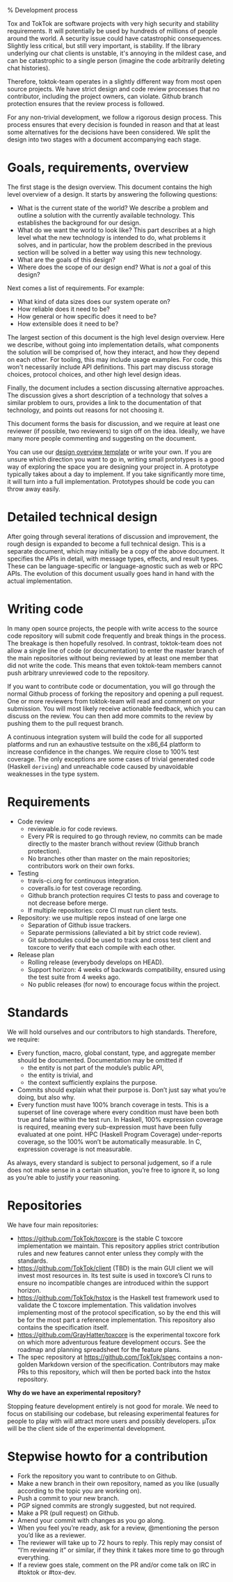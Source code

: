 % Development process

Tox and TokTok are software projects with very high security and stability
requirements. It will potentially be used by hundreds of millions of people
around the world. A security issue could have catastrophic consequences.
Slightly less critical, but still very important, is stability. If the library
underlying our chat clients is unstable, it's annoying in the mildest case, and
can be catastrophic to a single person (imagine the code arbitrarily deleting
chat histories).

Therefore, toktok-team operates in a slightly different way from most open
source projects. We have strict design and code review processes that no
contributor, including the project owners, can violate. Github branch
protection ensures that the review process is followed.

For any non-trivial development, we follow a rigorous design process. This
process ensures that every decision is founded in reason and that at least some
alternatives for the decisions have been considered. We split the design into
two stages with a document accompanying each stage.

# Goals, requirements, overview

The first stage is the design overview. This document contains the high level
overview of a design. It starts by answering the following questions:

* What is the current state of the world? We describe a problem and outline a
  solution with the currently available technology. This establishes the
  background for our design.
* What do we want the world to look like? This part describes at a high level
  what the new technology is intended to do, what problems it solves, and in
  particular, how the problem described in the previous section will be solved
  in a better way using this new technology.
* What are the goals of this design?
* Where does the scope of our design end? What is *not* a goal of this design?

Next comes a list of requirements. For example:

* What kind of data sizes does our system operate on?
* How reliable does it need to be?
* How general or how specific does it need to be?
* How extensible does it need to be?

The largest section of this document is the high level design overview. Here we
describe, without going into implementation details, what components the
solution will be comprised of, how they interact, and how they depend on each
other. For tooling, this may include usage examples. For code, this won't
necessarily include API definitions. This part may discuss storage choices,
protocol choices, and other high level design ideas.

Finally, the document includes a section discussing alternative approaches. The
discussion gives a short description of a technology that solves a similar
problem to ours, provides a link to the documentation of that technology, and
points out reasons for not choosing it.

This document forms the basis for discussion, and we require at least one
reviewer (if possible, two reviewers) to sign off on the idea. Ideally, we have
many more people commenting and suggesting on the document.

You can use our [design overview template](design/template.html) or write your
own. If you are unsure which direction you want to go in, writing small
prototypes is a good way of exploring the space you are designing your project
in. A prototype typically takes about a day to implement. If you take
significantly more time, it will turn into a full implementation. Prototypes
should be code you can throw away easily.

# Detailed technical design

After going through several iterations of discussion and improvement, the rough
design is expanded to become a full technical design. This is a separate
document, which may initially be a copy of the above document. It specifies the
APIs in detail, with message types, effects, and result types. These can be
language-specific or language-agnostic such as web or RPC APIs. The evolution
of this document usually goes hand in hand with the actual implementation.

# Writing code

In many open source projects, the people with write access to the source code
repository will submit code frequently and break things in the process. The
breakage is then hopefully resolved. In contrast, toktok-team does not allow a
single line of code (or documentation) to enter the master branch of the main
repositories without being reviewed by at least one member that did not write
the code. This means that even toktok-team members cannot push arbitrary
unreviewed code to the repository.

If you want to contribute code or documentation, you will go through the normal
Github process of forking the repository and opening a pull request. One or
more reviewers from toktok-team will read and comment on your submission. You
will most likely receive actionable feedback, which you can discuss on the
review. You can then add more commits to the review by pushing them to the pull
request branch.

A continuous integration system will build the code for all supported platforms
and run an exhaustive testsuite on the x86\_64 platform to increase confidence
in the changes. We require close to 100% test coverage. The only exceptions are
some cases of trivial generated code (Haskell `deriving`) and unreachable code
caused by unavoidable weaknesses in the type system.

# Requirements

- Code review
  - reviewable.io for code reviews.
  - Every PR is required to go through review, no commits can be made directly
    to the master branch without review (Github branch protection).
  - No branches other than master on the main repositories; contributors work on
    their own forks.
- Testing
  - travis-ci.org for continuous integration.
  - coveralls.io for test coverage recording.
  - Github branch protection requires CI tests to pass and coverage to not
    decrease before merge.
  - If multiple repositories: core CI must run client tests.
- Repository: we use multiple repos instead of one large one
  - Separation of Github issue trackers.
  - Separate permissions (alleviated a bit by strict code review).
  - Git submodules could be used to track and cross test client and toxcore
    to verify that each compile with each other.
- Release plan
  - Rolling release (everybody develops on HEAD).
  - Support horizon: 4 weeks of backwards compatibility, ensured using the test
    suite from 4 weeks ago.
  - No public releases (for now) to encourage focus within the project.

# Standards

We will hold ourselves and our contributors to high standards. Therefore, we
require:

- Every function, macro, global constant, type, and aggregate member should be
  documented. Documentation may be omitted if
  - the entity is not part of the module’s public API,
  - the entity is trivial, and
  - the context sufficiently explains the purpose.
- Commits should explain what their purpose is. Don’t just say what you’re
  doing, but also why.
- Every function must have 100% branch coverage in tests. This is a superset of
  line coverage where every condition must have been both true and false within
  the test run. In Haskell, 100% expression coverage is required, meaning every
  sub-expression must have been fully evaluated at one point. HPC (Haskell
  Program Coverage) under-reports coverage, so the 100% won’t be automatically
  measurable. In C, expression coverage is not measurable.

As always, every standard is subject to personal judgement, so if a rule does
not make sense in a certain situation, you’re free to ignore it, so long as
you’re able to justify your reasoning.

# Repositories

We have four main repositories:

- https://github.com/TokTok/toxcore is the stable C toxcore implementation we
  maintain. This repository applies strict contribution rules and new features
  cannot enter unless they comply with the standards.
- https://github.com/TokTok/client (TBD) is the main GUI client we will invest
  most resources in. Its test suite is used in toxcore’s CI runs to ensure no
  incompatible changes are introduced within the support horizon.
- https://github.com/TokTok/hstox is the Haskell test framework used to validate
  the C toxcore implementation. This validation involves implementing most of
  the protocol specification, so by the end this will be for the most part a
  reference implementation. This repository also contains the specification
  itself.
- https://github.com/GrayHatter/toxcore is the experimental toxcore fork on
  which more adventurous feature development occurs. See the roadmap and
  planning spreadsheet for the feature plans.
- The spec repository at https://github.com/TokTok/spec contains a non-golden
  Markdown version of the specification. Contributors may make PRs to this
  repository, which will then be ported back into the hstox repository.

**Why do we have an experimental repository?**

Stopping feature development entirely is not good for morale. We need to focus
on stabilising our codebase, but releasing experimental features for people to
play with will attract more users and possibly developers. µTox will be the
client side of the experimental development.

# Stepwise howto for a contribution

- Fork the repository you want to contribute to on Github.
- Make a new branch in their own repository, named as you like (usually according to the topic you are working on).
- Push a commit to your new branch.
- PGP signed commits are strongly suggested, but not required.
- Make a PR (pull request) on Github.
- Amend your commit with changes as you go along.
- When you feel you’re ready, ask for a review, @mentioning the person you’d like as a reviewer.
- The reviewer will take up to 72 hours to reply. This reply may consist of “I’m reviewing it” or similar, if they think it takes more time to go through everything.
- If a review goes stale, comment on the PR and/or come talk on IRC in #toktok or #tox-dev.
